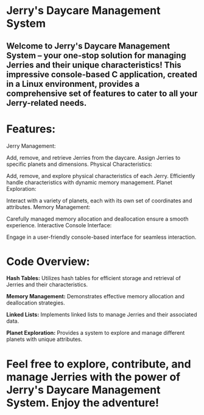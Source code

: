 # Jerry's Daycare Management System

## Welcome to Jerry's Daycare Management System – your one-stop solution for managing Jerries and their unique characteristics! This impressive console-based C application, created in a Linux environment, provides a comprehensive set of features to cater to all your Jerry-related needs.

# Features:

Jerry Management:

Add, remove, and retrieve Jerries from the daycare.
Assign Jerries to specific planets and dimensions.
Physical Characteristics:

Add, remove, and explore physical characteristics of each Jerry.
Efficiently handle characteristics with dynamic memory management.
Planet Exploration:

Interact with a variety of planets, each with its own set of coordinates and attributes.
Memory Management:

Carefully managed memory allocation and deallocation ensure a smooth experience.
Interactive Console Interface:

Engage in a user-friendly console-based interface for seamless interaction.

# Code Overview:

**Hash Tables:**
Utilizes hash tables for efficient storage and retrieval of Jerries and their characteristics.

**Memory Management:**
Demonstrates effective memory allocation and deallocation strategies.

**Linked Lists:**
Implements linked lists to manage Jerries and their associated data.

**Planet Exploration:**
Provides a system to explore and manage different planets with unique attributes.

# Feel free to explore, contribute, and manage Jerries with the power of Jerry's Daycare Management System. Enjoy the adventure!
